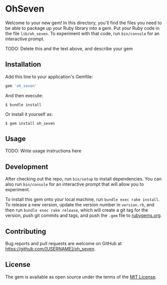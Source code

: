 # OhSeven

Welcome to your new gem! In this directory, you'll find the files you need to be able to package up your Ruby library into a gem. Put your Ruby code in the file `lib/oh_seven`. To experiment with that code, run `bin/console` for an interactive prompt.

TODO: Delete this and the text above, and describe your gem

## Installation

Add this line to your application's Gemfile:

```ruby
gem 'oh_seven'
```

And then execute:

    $ bundle install

Or install it yourself as:

    $ gem install oh_seven

## Usage

TODO: Write usage instructions here

## Development

After checking out the repo, run `bin/setup` to install dependencies. You can also run `bin/console` for an interactive prompt that will allow you to experiment.

To install this gem onto your local machine, run `bundle exec rake install`. To release a new version, update the version number in `version.rb`, and then run `bundle exec rake release`, which will create a git tag for the version, push git commits and tags, and push the `.gem` file to [rubygems.org](https://rubygems.org).

## Contributing

Bug reports and pull requests are welcome on GitHub at https://github.com/[USERNAME]/oh_seven.


## License

The gem is available as open source under the terms of the [MIT License](https://opensource.org/licenses/MIT).
